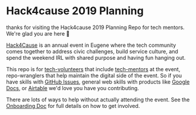 # Hack4cause 2019 Planning
thanks for visiting the Hack4cause 2019 Planning Repo for tech mentors.  We're glad you are here :tada:

[Hack4Cause](https://hackforacause.org) is an annual event in Eugene where the tech community comes together to address civic challenges, build service culture, and spend the weekend IRL with shared purpose and having fun hanging out.

This repo is for [tech-volunteers](https://github.com/Hack4Eugene/hack-4-cause-2019-plan/blob/master/tech-volunteer-onboarding.md) that include [tech-mentors]() at the event, repo-wranglers that help maintain the digital side of the event.  So if you have skills with [GitHub Issues](https://github.com/Hack4Eugene/hack-4-cause-2019-plan/issues), general web skills with products like [Google Docs](https://drive.google.com/open?id=1xRjBkKJdcy7zwZjOb2TE9VodJTeRgJNq), or [Airtable](https://airtable.com/shrWnZQkhMOSWSYtK) we'd love you have you contributing.

There are lots of ways to help without actually attending the event.  See the [Onboarding Doc](https://github.com/Hack4Eugene/hack-4-cause-2019-plan/blob/master/tech-volunteer-onboarding.md) for full details on how to get involved.




